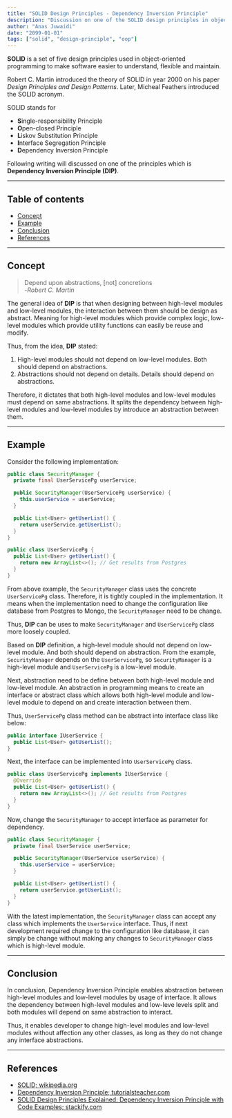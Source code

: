 ```yaml
---
title: "SOLID Design Principles - Dependency Inversion Principle"
description: "Discussion on one of the SOLID design principles in object-oriented software development"
author: "Anas Juwaidi"
date: "2099-01-01"
tags: ["solid", "design-principle", "oop"]
---
```


**SOLID** is a set of five design principles used in object-oriented programming to make software easier to understand, flexible and maintain.

Robert C. Martin introduced the theory of SOLID in year 2000 on his paper *Design Principles and Design Patterns*. Later, Micheal Feathers introduced the SOLID acronym.

SOLID stands for
- **S**ingle-responsibility Principle
- **O**pen-closed Principle
- **L**iskov Substitution Principle
- **I**nterface Segregation Principle
- **D**ependency Inversion Principle

Following writing will discussed on one of the principles which is **Dependency Inversion Principle (DIP)**.

---

## Table of contents
* [Concept](#concept)
* [Example](#example)
* [Conclusion](#conclusion)
* [References](#references)

---

<a name="concept"></a>
## Concept

> Depend upon abstractions, [not] concretions <br/>
> -*Robert C. Martin*

The general idea of **DIP** is that when designing between high-level modules and low-level modules, the interaction between them should be design as abstract. Meaning for high-level modules which provide complex logic, low-level modules which provide utility functions can easily be reuse and modify.

Thus, from the idea, **DIP** stated:
1. High-level modules should not depend on low-level modules. Both should depend on abstractions.
2. Abstractions should not depend on details. Details should depend on abstractions.

Therefore, it dictates that both high-level modules and low-level modules must depend on same abstractions. It splits the dependency between high-level modules and low-level modules by introduce an abstraction between them.

---

<a name="example"></a>
## Example

Consider the following implementation:
```java
public class SecurityManager {
  private final UserServicePg userService;

  public SecurityManager(UserServicePg userService) {
    this.userService = userService;
  }

  public List<User> getUserList() {
    return userService.getUserList();
  }
}

public class UserServicePg {
  public List<User> getUserList() {
    return new ArrayList<>(); // Get results from Postgres
  }
}
```

From above example, the `SecurityManager` class uses the concrete `UserServicePg` class. Therefore, it is tightly coupled in the implementation. It means when the implementation need to change the configuration like database from Postgres to Mongo, the `SecurityManager` need to be change.

Thus, **DIP** can be uses to make `SecurityManager` and `UserServicePg` class more loosely coupled.

Based on **DIP** definition, a high-level module should not depend on low-level module. And both should depend on abstraction. From the example, `SecurityManager` depends on the `UserServicePg`, so `SecurityManager` is a high-level module and `UserServicePg` is a low-level module.

Next, abstraction need to be define between both high-level module and low-level module. An abstraction in programming means to create an interface or abstract class which allows both high-level module and low-level module to depend on and create interaction between them.

Thus, `UserServicePg` class method can be abstract into interface class like below:
```java
public interface IUserService {
  public List<User> getUserList();
}
```

Next, the interface can be implemented into `UserServicePg` class.
```java
public class UserServicePg implements IUserService {
  @Override
  public List<User> getUserList() {
    return new ArrayList<>(); // Get results from Postgres
  }
}
```

Now, change the `SecurityManager` to accept interface as parameter for dependency.
```java
public class SecurityManager {
  private final UserService userService;

  public SecurityManager(UserService userService) {
    this.userService = userService;
  }

  public List<User> getUserList() {
    return userService.getUserList();
  }
}
```

With the latest implementation, the `SecurityManager` class can accept any class which implements the `UserService` interface. Thus, if next development required change to the configuration like database, it can simply be change without making any changes to `SecurityManager` class which is high-level module.

---

<a name="conclusion"></a>
## Conclusion

In conclusion, Dependency Inversion Principle enables abstraction between high-level modules and low-level modules by usage of interface.
It allows the dependency between high-level modules and low-leve levels split and both modules will depend on same abstraction to interact.

Thus, it enables developer to change high-level modules and low-level modules without affection any other classes, as long as they do not change any interface abstractions.

---

<a name="references"></a>
## References

* [SOLID; wikipedia.org](https://en.wikipedia.org/wiki/SOLID)
* [Dependency Inversion Principle; tutorialsteacher.com](https://www.tutorialsteacher.com/ioc/dependency-inversion-principle)
* [SOLID Design Principles Explained: Dependency Inversion Principle with Code Examples; stackify.com](https://stackify.com/dependency-inversion-principle/)
